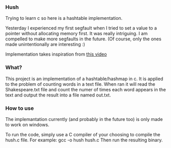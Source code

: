 ### Hush
Trying to learn c so here is a hashtable implementation.

Yesterday I experienced my first segfault when I tried to set a value to a 
pointer without allocating memory first. It was really intriguing.
I am compelled to make more segfaults in the future. (Of course, only the ones 
made unintentionally are interesting :)

Implementation takes inspiration from [this video](https://www.youtube.com/watch?v=n-S9DBwPGTo)

### What?
This project is an implementation of a hashtable/hashmap in c.
It is applied to the problem of counting words in a text file.
When ran it will read the Shakespeare.txt file and count the numer of times each word appears in the text and output the result into a file named out.txt.

### How to use
The implemantation currently (and probably in the future too) is only made to work on windows.

To run the code, simply use a C compiler of your choosing to compile the hush.c file. For example:
    gcc -o hush hush.c
Then run the resulting binary.


